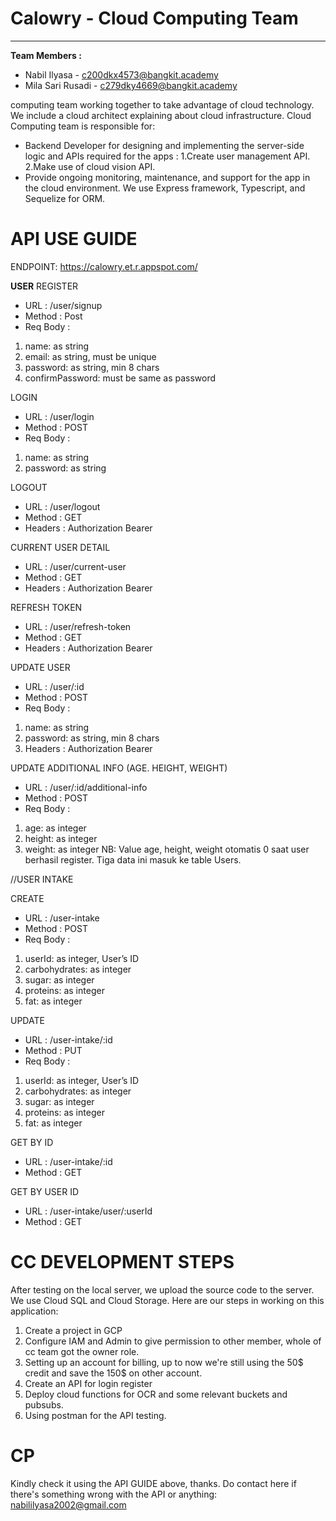 # Calowry - Cloud Computing Team
___

**Team Members :**

- Nabil Ilyasa - c200dkx4573@bangkit.academy
- Mila Sari Rusadi -  c279dky4669@bangkit.academy

computing team working together to take advantage of cloud technology. We include a cloud architect explaining about cloud infrastructure.
Cloud Computing team is responsible for:
- Backend Developer for designing and implementing the server-side logic and APIs required for the apps :
1.Create user management API.
2.Make use of cloud vision API.
- Provide ongoing monitoring, maintenance, and support for the app in the cloud environment. 
We use Express framework, Typescript, and Sequelize for ORM.

# API USE GUIDE

ENDPOINT:
https://calowry.et.r.appspot.com/

**USER**
REGISTER
- URL		    : /user/signup
- Method		: Post
- Req Body	: 
1. name: as string
2. email: as string, must be unique 
3. password: as string, min 8 chars
4. confirmPassword: must be same as password

LOGIN
- URL		: /user/login 
- Method		: POST
- Req Body	: 
1. name: as string
2. password: as string

LOGOUT
- URL		: /user/logout
- Method		: GET 
- Headers	: Authorization Bearer <token>

CURRENT USER DETAIL
- URL		: /user/current-user
- Method		: GET
- Headers	: Authorization Bearer <token>

REFRESH TOKEN
- URL		: /user/refresh-token
- Method		: GET
- Headers	: Authorization Bearer <token>

UPDATE USER
- URL		: /user/:id
- Method		: POST
- Req Body	: 
1. name: as string
2. password: as string, min 8 chars
3. Headers	: Authorization Bearer <token>

UPDATE ADDITIONAL INFO (AGE. HEIGHT, WEIGHT)
- URL		: /user/:id/additional-info
- Method		: POST
- Req Body	:
1. age: as integer
2. height: as integer
3. weight: as integer
NB: Value age, height, weight otomatis 0 saat user berhasil register. Tiga data ini masuk ke table Users.


//USER INTAKE

CREATE
- URL		: /user-intake
- Method	: POST
- Req Body	: 
1. userId: as integer, User’s ID
2. carbohydrates: as integer
3. sugar: as integer
4. proteins: as integer
5. fat: as integer

UPDATE
- URL		: /user-intake/:id
- Method	: PUT
- Req Body	: 
1. userId: as integer, User’s ID
2. carbohydrates: as integer
3. sugar: as integer
4. proteins: as integer
5. fat: as integer

GET BY ID
- URL		: /user-intake/:id
- Method	: GET

GET BY USER ID
- URL		: /user-intake/user/:userId
- Method	: GET

# CC DEVELOPMENT STEPS

After testing on the local server, we upload the source code to the server. We use Cloud SQL and Cloud Storage.
Here are our steps in working on this application:
1. Create a project in GCP
2. Configure IAM and Admin to give permission to other member, whole of cc team got the owner role.
3. Setting up an account for billing, up to now we're still using the 50$ credit and save the 150$ on other account.
4. Create an API for login register
5. Deploy cloud functions for OCR and some relevant buckets and pubsubs.
6. Using postman for the API testing. 

# CP
Kindly check it using the API GUIDE above, thanks.
Do contact here if there's something wrong with the API or anything:
nabililyasa2002@gmail.com
